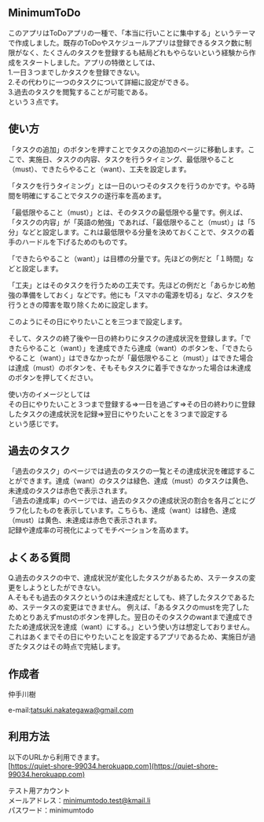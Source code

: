 
## MinimumToDo

このアプリはToDoアプリの一種で、「本当に行いことに集中する」というテーマで作成しました。既存のToDoやスケジュールアプリは登録できるタスク数に制限がなく、たくさんのタスクを登録するも結局どれもやらないという経験から作成をスタートしました。アプリの特徴としては、<br>
1.一日３つまでしかタスクを登録できない。<br>
2.その代わりに一つのタスクについて詳細に設定ができる。<br>
3.過去のタスクを閲覧することが可能である。<br>
という３点です。

## 使い方

「タスクの追加」のボタンを押すことでタスクの追加のページに移動します。ここで、実施日、タスクの内容、タスクを行うタイミング、最低限やること（must）、できたらやること（want）、工夫を設定します。<br>

「タスクを行うタイミング」とは一日のいつそのタスクを行うのかです。やる時間を明確にすることでタスクの遂行率を高めます。<br>

「最低限やること（must）」とは、そのタスクの最低限やる量です。例えば、「タスクの内容」が「英語の勉強」であれば、「最低限やること（must）」は「5分」などと設定します。これは最低限やる分量を決めておくことで、タスクの着手のハードルを下げるためのものです。<br>

「できたらやること（want）」は目標の分量です。先ほどの例だと「１時間」などと設定します。<br>

「工夫」とはそのタスクを行うための工夫です。先ほどの例だと「あらかじめ勉強の準備をしておく」などです。他にも「スマホの電源を切る」など、タスクを行うときの障害を取り除くために設定します。<br>

このようにその日にやりたいことを三つまで設定します。<br>

そして、タスクの終了後や一日の終わりにタスクの達成状況を登録します。「できたらやること（want）」を達成できたら達成（want）のボタンを、「できたらやること（want）」はできなかったが「最低限やること（must）」はできた場合は達成（must）のボタンを、そもそもタスクに着手できなかった場合は未達成のボタンを押してください。


使い方のイメージとしては<br>
その日にやりたいこと３つまで登録する⇒一日を過ごす⇒その日の終わりに登録したタスクの達成状況を記録⇒翌日にやりたいことを３つまで設定する<br>
という感じです。


## 過去のタスク

「過去のタスク」のページでは過去のタスクの一覧とその達成状況を確認することができます。達成（want）のタスクは緑色、達成（must）のタスクは黄色、未達成のタスクは赤色で表示されます。<br>
「過去の達成率」のページでは、過去のタスクの達成状況の割合を各月ごとにグラフ化したものを表示しています。こちらも、達成（want）は緑色、達成（must）は黄色、未達成は赤色で表示されます。<br>
記録や達成率の可視化によってモチベーションを高めます。

## よくある質問

Q.過去のタスクの中で、達成状況が変化したタスクがあるため、ステータスの変更をしようとしたができない。<br>
A.そもそも過去のタスクというのは未達成だとしても、終了したタスクであるため、ステータスの変更はできません。
例えば、「あるタスクのmustを完了したためとりあえずmustのボタンを押した。翌日のそのタスクのwantまで達成できたため達成状況を達成（want）にする。」という使い方は想定しておりません。
これはあくまでその日にやりたいことを設定するアプリであるため、実施日が過ぎたタスクはその時点で完結します。

## 作成者

仲手川樹

e-mail:tatsuki.nakategawa@gmail.com

## 利用方法

以下のURLから利用できます。<br>
[https://quiet-shore-99034.herokuapp.com](https://quiet-shore-99034.herokuapp.com)


テスト用アカウント <br>
メールアドレス：minimumtodo.test@kmail.li <br>
パスワード：minimumtodo <br>

